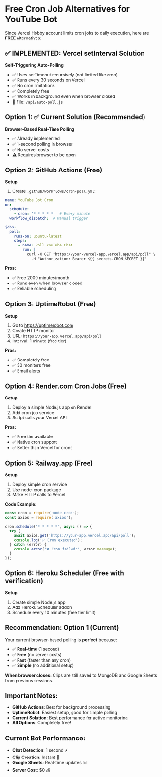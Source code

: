 # Free Cron Job Alternatives for YouTube Bot

Since Vercel Hobby account limits cron jobs to daily execution, here are **FREE** alternatives:

## ✅ IMPLEMENTED: Vercel setInterval Solution
**Self-Triggering Auto-Polling**
- ✅ Uses setTimeout recursively (not limited like cron)
- ✅ Runs every 30 seconds on Vercel
- ✅ No cron limitations
- ✅ Completely free
- ✅ Works in background even when browser closed
- 📁 File: `/api/auto-poll.js`

## Option 1: ✅ Current Solution (Recommended)
**Browser-Based Real-Time Polling**
- ✅ Already implemented
- ✅ 1-second polling in browser
- ✅ No server costs
- ⚠️ Requires browser to be open

## Option 2: GitHub Actions (Free)
**Setup:**
1. Create `.github/workflows/cron-poll.yml`:

```yaml
name: YouTube Bot Cron
on:
  schedule:
    - cron: '* * * * *'  # Every minute
  workflow_dispatch:  # Manual trigger

jobs:
  poll:
    runs-on: ubuntu-latest
    steps:
      - name: Poll YouTube Chat
        run: |
          curl -X GET "https://your-vercel-app.vercel.app/api/poll" \
            -H "Authorization: Bearer ${{ secrets.CRON_SECRET }}"
```

**Pros:**
- ✅ Free 2000 minutes/month
- ✅ Runs even when browser closed
- ✅ Reliable scheduling

## Option 3: UptimeRobot (Free)
**Setup:**
1. Go to https://uptimerobot.com
2. Create HTTP monitor
3. URL: `https://your-app.vercel.app/api/poll`
4. Interval: 1 minute (free tier)

**Pros:**
- ✅ Completely free
- ✅ 50 monitors free
- ✅ Email alerts

## Option 4: Render.com Cron Jobs (Free)
**Setup:**
1. Deploy a simple Node.js app on Render
2. Add cron job service
3. Script calls your Vercel API

**Pros:**
- ✅ Free tier available
- ✅ Native cron support
- ✅ Better than Vercel for crons

## Option 5: Railway.app (Free)
**Setup:**
1. Deploy simple cron service
2. Use node-cron package
3. Make HTTP calls to Vercel

**Code Example:**
```javascript
const cron = require('node-cron');
const axios = require('axios');

cron.schedule('* * * * *', async () => {
  try {
    await axios.get('https://your-app.vercel.app/api/poll');
    console.log('✅ Cron executed');
  } catch (error) {
    console.error('❌ Cron failed:', error.message);
  }
});
```

## Option 6: Heroku Scheduler (Free with verification)
**Setup:**
1. Create simple Node.js app
2. Add Heroku Scheduler addon
3. Schedule every 10 minutes (free tier limit)

## Recommendation: Option 1 (Current)
Your current browser-based polling is **perfect** because:
- ✅ **Real-time** (1 second)
- ✅ **Free** (no server costs)
- ✅ **Fast** (faster than any cron)
- ✅ **Simple** (no additional setup)

**When browser closes:** Clips are still saved to MongoDB and Google Sheets from previous sessions.

## Important Notes:
- **GitHub Actions**: Best for background processing
- **UptimeRobot**: Easiest setup, good for simple polling
- **Current Solution**: Best performance for active monitoring
- **All Options**: Completely free!

## Current Bot Performance:
- **Chat Detection**: 1 second ⚡
- **Clip Creation**: Instant 🚀
- **Google Sheets**: Real-time updates 📊
- **Server Cost**: $0 💰
